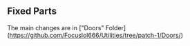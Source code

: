 ## Fixed Parts
The main changes are in ["Doors" Folder] (https://github.com/Focuslol666/Utilities/tree/patch-1/Doors/)
